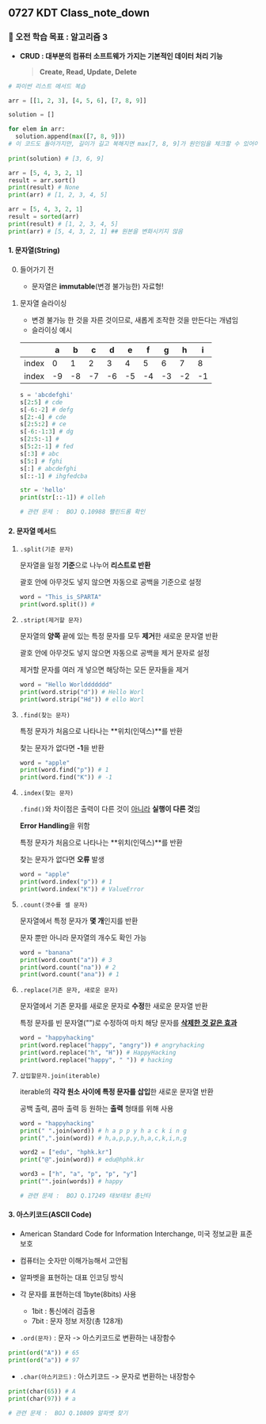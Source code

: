 ## 0727 KDT Class_note_down

### 🎯 오전 학습 목표 : 알고리즘 3

- **CRUD : 대부분의 컴퓨터 소프트웨가 가지는 기본적인 데이터 처리 기능**

  >  **Create, Read, Update, Delete**

```python
# 파이썬 리스트 메서드 복습

arr = [[1, 2, 3], [4, 5, 6], [7, 8, 9]]

solution = []

for elem in arr:
  solution.append(max([7, 8, 9]))
# 이 코드도 돌아가지만, 길이가 길고 복해지면 max[7, 8, 9]가 원인임을 체크할 수 있어야함
  
print(solution) # [3, 6, 9]
```

```python
arr = [5, 4, 3, 2, 1]
result = arr.sort()
print(result) # None
print(arr) # [1, 2, 3, 4, 5]
```

```python
arr = [5, 4, 3, 2, 1]
result = sorted(arr)
print(result) # [1, 2, 3, 4, 5]
print(arr) # [5, 4, 3, 2, 1] ## 원본을 변화시키지 않음
```



#### 1. 문자열(String)

0. 들어가기 전
   - 문자열은 **immutable**(변경 불가능한) 자료형!

 1. 문자열 슬라이싱

    - 변경 불가능 한 것을 자른 것이므로, 새롭게 조작한 것을 만든다는 개념임
    - 슬라이싱 예시

    |       | a    | b    | c    | d    | e    | f    | g    | h    | i    |
    | ----- | ---- | ---- | ---- | ---- | ---- | ---- | ---- | ---- | ---- |
    | index | 0    | 1    | 2    | 3    | 4    | 5    | 6    | 7    | 8    |
    | index | -9   | -8   | -7   | -6   | -5   | -4   | -3   | -2   | -1   |

    ```python
    s = 'abcdefghi'
    s[2:5] # cde
    s[-6:-2] # defg
    s[2:-4] # cde
    s[2:5:2] # ce
    s[-6:-1:3] # dg
    s[2:5:-1] # 
    s[5:2:-1] # fed
    s[:3] # abc
    s[5:] # fghi
    s[:] # abcdefghi
    s[::-1] # ihgfedcba
    ```

    ```python
    str = 'hello'
    print(str[::-1]) # olleh
    
    # 관련 문제 :  BOJ Q.10988 팰린드롬 확인
    ```

    

#### 2. 문자열 메서드

1. `.split(기준 문자)`

   문자열을 일정 **기준**으로 나누어 **리스트로 반환**

   괄호 안에 아무것도 넣지 않으면 자동으로 공백을 기준으로 설정

   ```python
   word = "This_is_SPARTA"
   print(word.split()) # 
   ```

2. `.stript(제거할 문자)`

   문자열의 **양쪽** 끝에 있는 특정 문자를 모두 **제거**한 새로운 문자열 반환

   괄호 안에 아무것도 넣지 않으면 자동으로 공백을 제거 문자로 설정

   제거할 문자를 여러 개 넣으면 해당하는 모든 문자들을 제거

   ```python
   word = "Hello Worlddddddd"
   print(word.strip("d")) # Hello Worl
   print(word.strip("Hd")) # ello Worl
   ```

3. `.find(찾는 문자)`

   특정 문자가 처음으로 나타나는 **위치(인덱스)**를 반환

   찾는 문자가 없다면 **-1**을 반환

   ```python
   word = "apple"
   print(word.find("p")) # 1
   print(word.find("K")) # -1
   ```

4. `.index(찾는 문자)`

   `.find()`와 차이점은 출력이 다른 것이 <u>아니라</u> **실행이 다른 것**임

   **Error Handling**을 위함

   특정 문자가 처음으로 나타나는 **위치(인덱스)**를 반환

   찾는 문자가 없다면 **오류** 발생

   ```python
   word = "apple"
   print(word.index("p")) # 1
   print(word.index("K")) # ValueError
   ```

5. `.count(갯수를 셀 문자)`

   문자열에서 특정 문자가 **몇 개**인지를 반환

   문자 뿐만 아니라 문자열의 개수도 확인 가능

   ```python
   word = "banana"
   print(word.count("a")) # 3
   print(word.count("na")) # 2
   print(word.count("ana")) # 1
   ```

   

6. `.replace(기존 문자, 새로운 문자)`

   문자열에서 기존 문자를 새로운 문자로 **수정**한 새로운 문자열 반환

   특정 문자를 빈 문자열("")로 수정하여 마치 해당 문자를 **<u>삭제한 것 같은 효과</u>**

   ```python
   word = "happyhacking"
   print(word.replace("happy", "angry")) # angryhacking
   print(word.replace("h", "H")) # HappyHacking
   print(word.replace("happy", " ")) # hacking
   ```

7. `삽입할문자.join(iterable)`

   iterable의 **각각 원소 사이에 특정 문자를 삽입**한 새로운 문자열 반환

   공백 출력, 콤마 출력 등 원하는 **출력** 형태를 위해 사용

   ```python
   word = "happyhacking"
   print(" ".join(word)) # h a p p y h a c k i n g
   print(",".join(word)) # h,a,p,p,y,h,a,c,k,i,n,g
   
   word2 = ["edu", "hphk.kr"]
   print("@".join(word)) # edu@hphk.kr
   
   word3 = ["h", "a", "p", "p", "y"]
   print("".join(words)) # happy
   
   # 관련 문제 :  BOJ Q.17249 태보태보 총난타
   ```

   

#### 3. 아스키코드(ASCII Code)

- American Standard Code for Information Interchange, 미국 정보교환 표준보호

- 컴퓨터는 숫자만 이해가능해서 고안됨
- 알파벳을 표현하는 대표 인코딩 방식
- 각 문자를 표현하는데 1byte(8bits) 사용
  - 1bit : 통신에러 검출용
  - 7bit : 문자 정보 저장(총 128개)

- `.ord(문자)` : 문자 -> 아스키코드로 변환하는 내장함수

```python
print(ord("A")) # 65
print(ord("a")) # 97
```

- `.char(아스키코드)` : 아스키코드 -> 문자로 변환하는 내장함수

```python
print(char(65)) # A
print(char(97)) # a

# 관련 문제 :  BOJ Q.10809 알파벳 찾기
```




